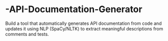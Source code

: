 # -API-Documentation-Generator
Build a tool that automatically generates API documentation from code and updates it using NLP (SpaCy/NLTK) to extract meaningful descriptions from comments and tests.
